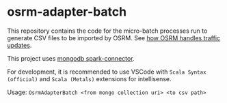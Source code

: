 # osrm-adapter-batch

This repository contains the code for the micro-batch processes run to generate CSV files to be imported by OSRM. See [how OSRM handles traffic updates](https://github.com/Project-OSRM/osrm-backend/wiki/Traffic).

This project uses [mongodb spark-connector](https://docs.mongodb.com/spark-connector/master/scala-api/).

For development, it is recommended to use VSCode with `Scala Syntax (official)` and `Scala (Metals)` extensions for intellisense.

Usage: `OsrmAdapterBatch <from mongo collection uri> <to csv path>`
